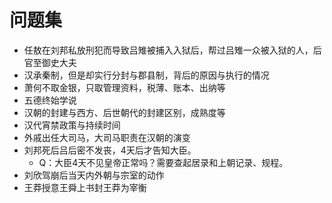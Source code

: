 # 问题集

* 任敖在刘邦私放刑犯而导致吕雉被捕入入狱后，帮过吕雉一众被入狱的人，后官至御史大夫
* 汉承秦制，但是却实行分封与郡县制，背后的原因与执行的情况
* 萧何不取金银，只取管理资料，税薄、账本、出纳等
* 五德终始学说
* 汉朝的封建与西方、后世朝代的封建区别，成熟度等
* 汉代宵禁政策与持续时间
* 外戚出任大司马，大司马职责在汉朝的演变
* 刘邦死后吕后密不发丧，4天后才告知大臣。
  * Q：大臣4天不见皇帝正常吗？需要查起居录和上朝记录、规程。
* 刘欣驾崩后当天内外朝与宗室的动作
* 王莽授意王舜上书封王莽为宰衡